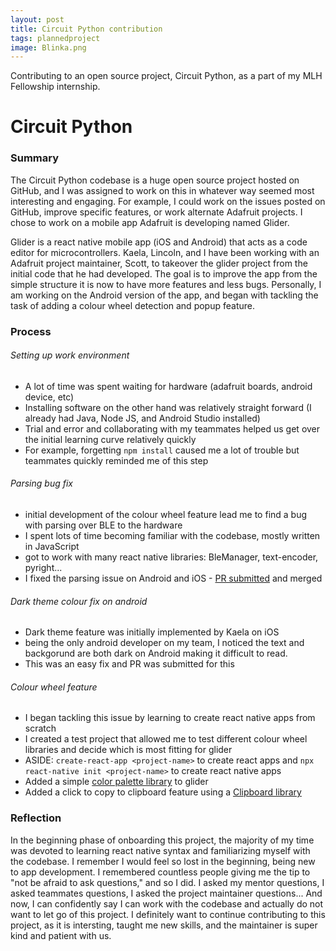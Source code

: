 ```yaml
---
layout: post
title: Circuit Python contribution
tags: plannedproject
image: Blinka.png
---
```



Contributing to an open source project, Circuit Python, as a part of my MLH Fellowship internship. 


# Circuit Python

### Summary
The Circuit Python codebase is a huge open source project hosted on GitHub, and I was assigned to work on this in whatever way seemed most interesting and engaging. For example, I could work on the issues posted on GitHub, improve specific features, or work alternate Adafruit projects. I chose to work on a mobile app Adafruit is developing named Glider.  

Glider is a react native mobile app (iOS and Android) that acts as a code editor for microcontrollers. Kaela, Lincoln, and I have been working with an Adafruit project maintainer, Scott, to takeover the glider project from the initial code that he had developed. The goal is to improve the app from the simple structure it is now to have more features and less bugs. Personally, I am working on the Android version of the app, and began with tackling the task of adding a colour wheel detection and popup feature. 

### Process
###### Setting up work environment
 * A lot of time was spent waiting for hardware (adafruit boards, android device, etc)
 * Installing software on the other hand was relatively straight forward (I already had Java, Node JS, and Android Studio installed)
 * Trial and error and collaborating with my teammates helped us get over the initial learning curve relatively quickly 
 * For example, forgetting `npm install` caused me a lot of trouble but teammates quickly reminded me of this step
###### Parsing bug fix
 * initial development of the colour wheel feature lead me to find a bug with parsing over BLE to the hardware
 * I spent lots of time becoming familiar with the codebase, mostly written in JavaScript
 * got to work with many react native libraries: BleManager, text-encoder, pyright...
 * I fixed the parsing issue on Android and iOS - [PR submitted](https://github.com/adafruit/glider/pull/12) and merged
###### Dark theme colour fix on android
 * Dark theme feature was initially implemented by Kaela on iOS
 * being the only android developer on my team, I noticed the text and backgorund are both dark on Android making it difficult to read. 
 * This was an easy fix and PR was submitted for this
###### Colour wheel feature
 * I began tackling this issue by learning to create react native apps from scratch
 * I created a test project that allowed me to test different colour wheel libraries and decide which is most fitting for glider
 * ASIDE: `create-react-app <project-name>` to create react apps and `npx react-native init <project-name>` to create react native apps
 * Added a simple [color palette library](https://www.npmjs.com/package/@iomechs/rn-color-palette) to glider
 * Added a click to copy to clipboard feature using a [Clipboard library](https://www.npmjs.com/package/@iomechs/rn-color-palette)

### Reflection
In the beginning phase of onboarding this project, the majority of my time was devoted to learning react native syntax and familiarizing myself with the codebase. I remember I would feel so lost in the beginning, being new to app development. I remembered countless people giving me the tip to "not be afraid to ask questions," and so I did. I asked my mentor questions, I asked teammates questions, I asked the project maintainer questions... And now, I can confidently say I can work with the codebase and actually do not want to let go of this project. I definitely want to continue contributing to this project, as it is intersting, taught me new skills, and the maintainer is super kind and patient with us. 
